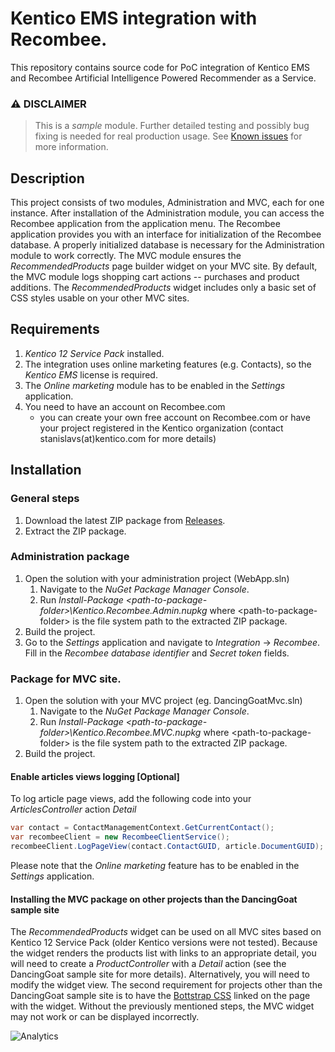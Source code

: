 # Kentico EMS integration with Recombee.
This repository contains source code for PoC integration of Kentico EMS and Recombee Artificial Intelligence Powered
Recommender as a Service.
### :warning: **DISCLAIMER** 
> This is a *sample* module. Further detailed testing and possibly bug fixing is needed for real production usage. See [Known issues](../../issues) for more information.
## Description
This project consists of two modules, Administration and MVC, each for one instance. After installation of the Administration module, you can access the Recombee application from the application menu. The Recombee application provides you with an interface for initialization of the Recombee database. A properly initialized database is necessary for the Administration module to work correctly.
The MVC module ensures the *RecommendedProducts* page builder widget on your MVC site. By default, the MVC module logs shopping cart actions -- purchases and product additions. The *RecommendedProducts* widget includes only a basic set of CSS styles usable on your other MVC sites.
## Requirements
1. *Kentico 12 Service Pack* installed.
1. The integration uses online marketing features (e.g. Contacts), so the *Kentico EMS* license is required.
1. The *Online marketing* module has to be enabled in the *Settings* application.
1. You need to have an account on Recombee.com 
   - you can create your own free account on Recombee.com or have your project registered in the Kentico organization (contact stanislavs(at)kentico.com for more details) 
## Installation
### General steps
1. Download the latest ZIP package from [Releases](../../releases).
2. Extract the ZIP package.
 
### Administration package
1. Open the solution with your administration project (WebApp.sln)
    1. Navigate to the *NuGet Package Manager Console*. 
    1. Run *Install-Package \<path-to-package-folder>\Kentico.Recombee.Admin.nupkg* where \<path-to-package-folder> is the file system path to the extracted ZIP package.
2. Build the project.
3. Go to the *Settings* application and navigate to *Integration* -> *Recombee*. Fill in the *Recombee database identifier* and *Secret token* fields.
### Package for MVC site.
1. Open the solution with your MVC project (eg. DancingGoatMvc.sln)
   1. Navigate to the *NuGet Package Manager Console*. 
   1. Run *Install-Package \<path-to-package-folder>\Kentico.Recombee.MVC.nupkg* where \<path-to-package-folder> is the file system path to the extracted ZIP package.
1. Build the project.
#### Enable articles views logging [Optional]
To log article page views, add the following code into your *ArticlesController*  action *Detail*
```csharp
var contact = ContactManagementContext.GetCurrentContact();
var recombeeClient = new RecombeeClientService();
recombeeClient.LogPageView(contact.ContactGUID, article.DocumentGUID);
```
Please note that the *Online marketing* feature has to be enabled in the *Settings* application.
#### Installing the MVC package on other projects than the DancingGoat sample site
The *RecommendedProducts* widget can be used on all MVC sites based on Kentico 12 Service Pack (older Kentico versions were not tested).
Because the widget renders the products list with links to an appropriate detail, you will need to create a *ProductController* with a *Detail* action (see the DancingGoat sample site for more details). Alternatively, you will need to modify the widget view.
The second requirement for projects other than the DancingGoat sample site is to have the [Bottstrap CSS](https://getbootstrap.com/docs/4.3/getting-started/introduction/) linked on the page with the widget.
Without the previously mentioned steps, the MVC widget may not work or can be displayed incorrectly.

![Analytics](https://kentico-ga-beacon.azurewebsites.net/api/UA-69014260-4/Kentico/ems-mvc-module-recombee?pixel)
